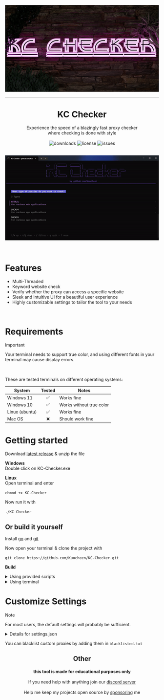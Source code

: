 <img src="assets/logo.png" alt="logo">

---
# <div align="center">KC Checker</div>

<div align="center">Experience the speed of a blazingly fast proxy checker</div>
<div align="center">where checking is done with style </div>

<br>

<div align="center">
<img src="https://img.shields.io/github/downloads/Kuucheen/KC-Checker/total.svg" alt="downloads">
<img src="https://img.shields.io/github/license/Kuucheen/KC-Checker.svg" alt="license">
<img src="https://img.shields.io/github/issues/Kuucheen/KC-Checker.svg" alt="issues">
<br>
<!--<a href="https://discord.gg/7FWAGXzhkC">
  <img src="https://img.shields.io/discord/1196551495571738665?logo=discord&colorB=7289DA" alt="discord">
</a>-->
</div>

<br>

<p align="center">
<img src="assets/preview.gif" alt="preview">
</p>

<br>

# Features

- Multi-Threaded
- Keyword website check
- Verify whether the proxy can access a specific website
- Sleek and intuitive UI for a beautiful user experience
- Highly customizable settings to tailor the tool to your needs

<br>

# Requirements

> [!IMPORTANT]
> Your terminal needs to support true color, and using different fonts in your terminal may cause display errors.

<br><br>
These are tested terminals on different operating systems:

| System | Tested | Notes |
|--|--|--|
| Windows 11| <div align="center">✅</div> | Works fine |
| Windows 10 | <div align="center">✅</div> | Works without true color
| Linux (ubuntu) | <div align="center">✅</div> | Works fine
| Mac OS | <div align="center">❌</div> | Should work fine

# Getting started

Download [latest release](https://github.com/Kuucheen/KC-Checker/releases/) & unzip the file

**Windows**<br>
Double click on KC-Checker.exe

**Linux**<br>
Open terminal and enter

`chmod +x KC-Checker`

Now run it with

`./KC-Checker`

## Or build it yourself

Install [go](https://go.dev/doc/install) and [git](https://git-scm.com/downloads)

Now open your terminal & clone the project with

`git clone https://github.com/Kuucheen/KC-Checker.git`

**Build**
<details>
  <summary>Using provided scripts</summary>

### Windows

Double click on `start.bat`

### Linux

Open terminal in the directory and make the script executeable

`chmod +x start.sh`

Run it with

`./start.sh`

Now you have an executable. You can run it like described in **Getting Started**
</details>
<details>
  <summary>Using terminal</summary>

Navigate to the directory

    cd KC-Checker

Install dependencies

    go get .

Build with

    go build .

Now you have an executable. You can run it like described in **Getting Started**
</details>

# Customize Settings

> [!NOTE]
> For most users, the default settings will probably be sufficient.

<details>
    <summary>Details for settings.json</summary>

1. **threads**: <br>
   Maximum number of threads

2. **retries**: <br>
   Number of retries for a request

3. **timeout**: <br>
   Timeout duration for requests in ms

4. **keep_alive**: <br>
   If set to true, the request will have the keep-alive header

5. **iplookup**: <br>
   A website that returns the <a href="https://de.wikipedia.org/wiki/Internet_Protocol">ip</a>

6. **judges_threads**: <br>
   Maximum threads for selecting the judge

7. **judges_timeout**: <br>
   Timeout duration of judges in ms

8. **judges**: <br>
   Websites that returns the <a href="https://developer.mozilla.org/en-US/docs/Web/HTTP/Headers">headers</a> of the request

9. **blacklisted**:<br>
   Websites that contain blacklisted ips. These ips won't be checked

10. **bancheck**: <br>
    If here's a website the program will check if the proxy is able to reach the site. These will land in the `banchecked` directory

11. **keywords**: <br>
    It will check if the website the proxy has opened contains the text given

12. **privacy_mode**: <br>
   If set to true, the proxies will be blured with "*" while checking

13. **copyToClipboard**: <br>
   If set to true, all proxies checked will be copied to clipboard when saving them to a file

</details>

You can blacklist custom proxies by adding them in `blacklisted.txt`

## <p align="center">Other

<div align="center">
<strong>this tool is made for educational purposes only</strong>
<br>
<br>
If you need help with anything join our <a href="https://discord.gg/7FWAGXzhkC">discord server</a>
<br>
<br>
Help me keep my projects open source by <a href="https://ko-fi.com/kuucheen">sponsoring</a> me
</div>
